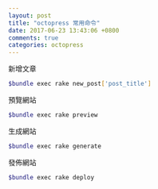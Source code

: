 ```yaml
---
layout: post
title: "octopress 常用命令"
date: 2017-06-23 13:43:06 +0800
comments: true
categories: octopress 
---
```

新增文章
```bash
$bundle exec rake new_post['post_title']
```
預覽網站
```bash
$bundle exec rake preview
```
生成網站
```bash
$bundle exec rake generate
```
發佈網站
```bash
$bundle exec rake deploy
```
